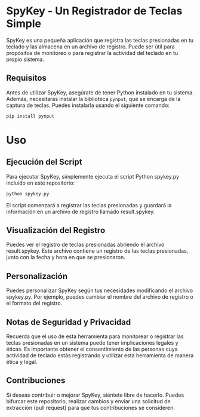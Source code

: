 # SpyKey - Un Registrador de Teclas Simple

SpyKey es una pequeña aplicación que registra las teclas presionadas en tu teclado y las almacena en un archivo de registro. Puede ser útil para propósitos de monitoreo o para registrar la actividad del teclado en tu propio sistema.

## Requisitos

Antes de utilizar SpyKey, asegúrate de tener Python instalado en tu sistema. Además, necesitarás instalar la biblioteca `pynput`, que se encarga de la captura de teclas. Puedes instalarla usando el siguiente comando:

```bash
pip install pynput
```
# Uso

## Ejecución del Script

Para ejecutar SpyKey, simplemente ejecuta el script Python spykey.py incluido en este repositorio:

```bash
python spykey.py
```
El script comenzará a registrar las teclas presionadas y guardará la información en un archivo de registro llamado result.spykey.

## Visualización del Registro

Puedes ver el registro de teclas presionadas abriendo el archivo result.spykey. Este archivo contiene un registro de las teclas presionadas, junto con la fecha y hora en que se presionaron.

## Personalización

Puedes personalizar SpyKey según tus necesidades modificando el archivo spykey.py. Por ejemplo, puedes cambiar el nombre del archivo de registro o el formato del registro.

## Notas de Seguridad y Privacidad

Recuerda que el uso de esta herramienta para monitorear o registrar las teclas presionadas en un sistema puede tener implicaciones legales y éticas. Es importante obtener el consentimiento de las personas cuya actividad de teclado estás registrando y utilizar esta herramienta de manera ética y legal.

## Contribuciones

Si deseas contribuir o mejorar SpyKey, siéntete libre de hacerlo. Puedes bifurcar este repositorio, realizar cambios y enviar una solicitud de extracción (pull request) para que tus contribuciones se consideren.